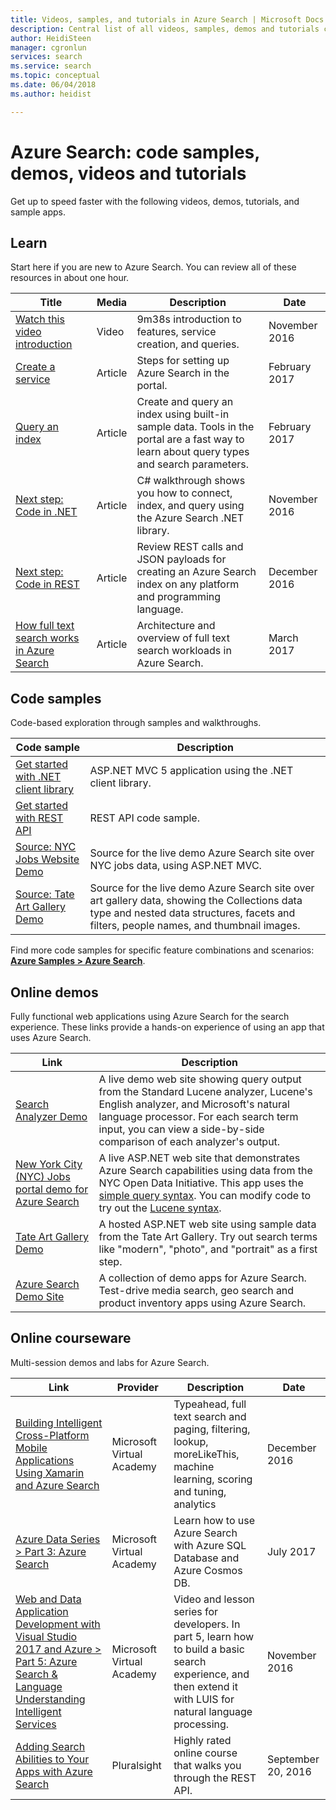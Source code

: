 ```yaml
---
title: Videos, samples, and tutorials in Azure Search | Microsoft Docs
description: Central list of all videos, samples, demos and tutorials created for Azure Search, a hosted cloud service on Microsoft Azure.
author: HeidiSteen
manager: cgronlun
services: search
ms.service: search
ms.topic: conceptual
ms.date: 06/04/2018
ms.author: heidist

---
```

# Azure Search: code samples, demos, videos and tutorials
Get up to speed faster with the following videos, demos, tutorials, and sample apps.

## Learn

Start here if you are new to Azure Search. You can review all of these resources in about one hour.

| Title | Media | Description | Date |
|-------|-------|-------------|------|
| [Watch this video introduction](https://channel9.msdn.com/Events/Connect/2016/138) | Video | 9m38s introduction to features, service creation, and queries. | November 2016 |
| [ Create a service](search-get-started-portal.md) | Article | Steps for setting up Azure Search in the portal. | February 2017 |
| [Query an index](search-get-started-portal.md) | Article |Create and query an index using built-in sample data. Tools in the portal are a fast way to learn about query types and search parameters. | February 2017 |
| [Next step:<br/> Code in .NET](search-howto-dotnet-sdk.md) | Article |C# walkthrough shows you how to connect, index, and query using the Azure Search .NET library. | November 2016 |
| [Next step:<br/> Code in REST](search-create-index-rest-api.md) | Article |Review REST calls and JSON payloads for creating an Azure Search index on any platform and programming language. | December 2016 |
| [How full text search works in Azure Search](search-lucene-query-architecture.md) | Article | Architecture and overview of full text search workloads in Azure Search. | March 2017 |

## Code samples

Code-based exploration through samples and walkthroughs.

| Code sample | Description |
|-------|-------------|
| [Get started with .NET client library](https://github.com/Azure-Samples/search-dotnet-getting-started) | ASP.NET MVC 5 application using the .NET client library. |
| [Get started with REST API](https://github.com/Azure-Samples/search-rest-api-getting-started) | REST API code sample. |
| [Source: NYC Jobs Website Demo](https://github.com/Azure-Samples/search-dotnet-asp-net-mvc-jobs) | Source for the live demo Azure Search site over NYC jobs data, using ASP.NET MVC. |
| [Source: Tate Art Gallery Demo](https://github.com/liamca/azure-search-tate-art-gallery/) | Source for the live demo Azure Search site over art gallery data, showing the Collections data type and nested data structures, facets and filters, people names, and thumbnail images.|

Find more code samples for specific feature combinations and scenarios: [**Azure Samples > Azure Search**](https://github.com/azure-samples?utf8=%E2%9C%93&query=search).

## Online demos
Fully functional web applications using Azure Search for the search experience. These links provide a hands-on experience of using an app that uses Azure Search.

| Link | Description |
|-------|-------------|
|[Search Analyzer Demo](http://alice.unearth.ai) | A live demo web site showing query output from the Standard Lucene analyzer, Lucene's English analyzer, and Microsoft's natural language processor. For each search term input, you can view a side-by-side comparison of each analyzer's output. |
|[New York City (NYC) Jobs portal demo for Azure Search](http://aka.ms/azjobsdemo) | A live ASP.NET web site that demonstrates Azure Search capabilities using data from the NYC Open Data Initiative. This app uses the [simple query syntax](https://msdn.microsoft.com/library/azure/dn798920.aspx). You can modify code to try out the [Lucene syntax](https://msdn.microsoft.com/library/azure/mt589323.aspx). |
|[Tate Art Gallery Demo](https://rawgit.com/liamca/azure-search-tate-art-gallery/master/Demo/index.html) | A hosted ASP.NET web site using sample data from the Tate Art Gallery. Try out search terms like "modern", "photo", and "portrait" as a first step.
|[Azure Search Demo Site](https://searchsamples.azurewebsites.net/#/) | A collection of demo apps for Azure Search. Test-drive media search, geo search and product inventory apps using Azure Search. |

## Online courseware

Multi-session demos and labs for Azure Search.

| Link | Provider| Description | Date
|------|-------------|------|------|
[Building Intelligent Cross-Platform Mobile Applications Using Xamarin and Azure Search](https://mva.microsoft.com/training-courses/building-intelligent-crossplatform-mobile-applications-using-xamarin-and-azure-search-16890) | Microsoft Virtual Academy | Typeahead, full text search and paging, filtering, lookup, moreLikeThis, machine learning, scoring and tuning, analytics | December 2016 |
[Azure Data Series > Part 3: Azure Search](https://mva.microsoft.com/training-courses/data-series-platform-azure-data-services-17696) | Microsoft Virtual Academy | Learn how to use Azure Search with Azure SQL Database and Azure Cosmos DB. | July 2017 | 
[Web and Data Application Development with Visual Studio 2017 and Azure > Part 5: Azure Search & Language Understanding Intelligent Services](https://mva.microsoft.com/training-courses/web-and-data-application-development-with-visual-studio-2017-and-azure-16931) | Microsoft Virtual Academy | Video and lesson series for developers. In part 5, learn how to build a basic search experience, and then extend it with LUIS for natural language processing. | November 2016| 
[Adding Search Abilities to Your Apps with Azure Search](https://www.pluralsight.com/courses/azure-adding-search-abilities-apps)| Pluralsight | Highly rated online course that walks you through the REST API. | September 20, 2016  | 
